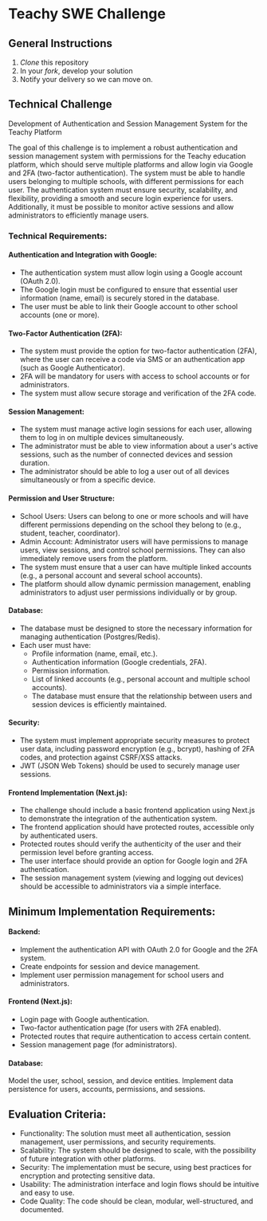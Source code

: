 # Teachy SWE Challenge

## General Instructions

1. *Clone* this repository
2. In your *fork*, develop your solution
3. Notify your delivery so we can move on.

## Technical Challenge

Development of Authentication and Session Management System for the Teachy Platform

The goal of this challenge is to implement a robust authentication and session management system with permissions for the Teachy education platform, which should serve multiple platforms and allow login via Google and 2FA (two-factor authentication). The system must be able to handle users belonging to multiple schools, with different permissions for each user.
The authentication system must ensure security, scalability, and flexibility, providing a smooth and secure login experience for users. Additionally, it must be possible to monitor active sessions and allow administrators to efficiently manage users.

### Technical Requirements:

#### Authentication and Integration with Google:

  - The authentication system must allow login using a Google account (OAuth 2.0).
  - The Google login must be configured to ensure that essential user information (name, email) is securely stored in the database.
  - The user must be able to link their Google account to other school accounts (one or more).
  
#### Two-Factor Authentication (2FA):
  
  - The system must provide the option for two-factor authentication (2FA), where the user can receive a code via SMS or an authentication app (such as Google Authenticator).
  - 2FA will be mandatory for users with access to school accounts or for administrators.
  - The system must allow secure storage and verification of the 2FA code.
  
#### Session Management:
  
  - The system must manage active login sessions for each user, allowing them to log in on multiple devices simultaneously.
  - The administrator must be able to view information about a user's active sessions, such as the number of connected devices and session duration.
  - The administrator should be able to log a user out of all devices simultaneously or from a specific device.

#### Permission and User Structure:
  
  - School Users: Users can belong to one or more schools and will have different permissions depending on the school they belong to (e.g., student, teacher, coordinator).
  - Admin Account: Administrator users will have permissions to manage users, view sessions, and control school permissions. They can also immediately remove users from the platform.
  - The system must ensure that a user can have multiple linked accounts (e.g., a personal account and several school accounts).
  - The platform should allow dynamic permission management, enabling administrators to adjust user permissions individually or by group.
  
#### Database:
  
  - The database must be designed to store the necessary information for managing authentication (Postgres/Redis).
  - Each user must have:
     - Profile information (name, email, etc.).
     - Authentication information (Google credentials, 2FA).
     - Permission information.
     - List of linked accounts (e.g., personal account and multiple school accounts).
     - The database must ensure that the relationship between users and session devices is efficiently maintained.
  
#### Security:
  
  - The system must implement appropriate security measures to protect user data, including password encryption (e.g., bcrypt), hashing of 2FA codes, and protection against CSRF/XSS attacks.
  - JWT (JSON Web Tokens) should be used to securely manage user sessions.
  
#### Frontend Implementation (Next.js):
  
  - The challenge should include a basic frontend application using Next.js to demonstrate the integration of the authentication system.
  - The frontend application should have protected routes, accessible only by authenticated users.
  - Protected routes should verify the authenticity of the user and their permission level before granting access.
  - The user interface should provide an option for Google login and 2FA authentication.
  - The session management system (viewing and logging out devices) should be accessible to administrators via a simple interface.
  
## Minimum Implementation Requirements:

#### Backend:
  - Implement the authentication API with OAuth 2.0 for Google and the 2FA system.
  - Create endpoints for session and device management.
  - Implement user permission management for school users and administrators.
  
#### Frontend (Next.js):
  - Login page with Google authentication.
  - Two-factor authentication page (for users with 2FA enabled).
  - Protected routes that require authentication to access certain content.
  - Session management page (for administrators).
  
#### Database:
  Model the user, school, session, and device entities.
  Implement data persistence for users, accounts, permissions, and sessions.
  
## Evaluation Criteria:

 - Functionality: The solution must meet all authentication, session management, user permissions, and security requirements.
 - Scalability: The system should be designed to scale, with the possibility of future integration with other platforms.
 - Security: The implementation must be secure, using best practices for encryption and protecting sensitive data.
 - Usability: The administration interface and login flows should be intuitive and easy to use.
 - Code Quality: The code should be clean, modular, well-structured, and documented.
